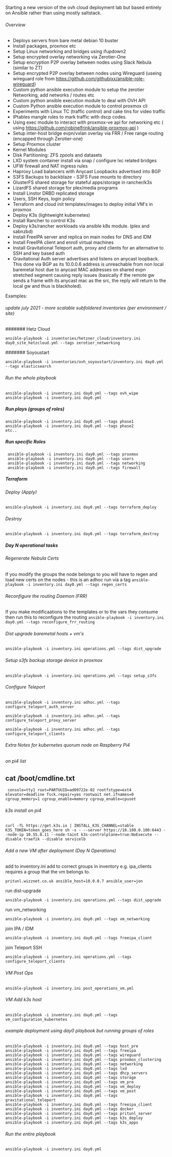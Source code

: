 Starting a new version of the ovh cloud deployment lab but based entirely on Ansible rather than using mostly saltstack.

###### Overview

- Deploys servers from bare metal debian 10 buster
- Install packages, proxmox etc
- Setup Linux networking and bridges using ifupdown2
- Setup encrypted overlay networking via Zerotier-One
- Setup encryption P2P overlay between nodes using Slack Nebula (similar to ZT)
- Setup encrypted P2P overlay between nodes using Wireguard (useing wireguard role from https://github.com/githubixx/ansible-role-wireguard)
- Custom python ansible execution module to setup the zerotier Networking, add networks / routes etc
- Custom python ansible execution module to deal with OVH API
- Custom Python ansible execution module to control proxmox cli
- Experiments with Linux TC (traffic control) and cake tins for video traffic
- IPtables mangle rules to mark traffic with dscp codes.
- Using exec module to interact with proxmox-ve api for networking etc ( using https://github.com/robinelfrink/ansible-proxmox-api )
- Setup inter-host bridge evpn/vxlan overlay via FRR / Free range routing (encapped through Zerotier-one)
- Setup Proxmox cluster
- Kernel Modules
- Disk Partitioning: ZFS zpools and datasets
- LXD system container install via snap / configure lxc related bridges
- UFW firewall and NAT ingress rules
- Haproxy Load balancers with Anycast Loopbacks advertised into BGP
- S3FS Backups to backblaze - S3FS Fuse mounts to directory
- GlusterFS shared storage for stateful apps/storage in rancher/k3s
- LizardFS shared storage for plex/media programs
- Install Linstor DRBD replicated storage
- Users, SSH Keys, login policy
- Terraform and cloud init templates/images to deploy initial VM's in proxmox
- Deploy K3s (lightweight kubernetes)
- Install Rancher to control K3s
- Deploy k3s/rancher workloads via ansible k8s module. (plex and sabnzbd)
- Install FreeIPA server and replica on main nodes for DNS and IDM
- Install FreeIPA client and enroll virtual machines
- Install Gravitational Teleport auth, proxy and clients for an alternative to SSH and key based auth
- Gravitational Auth server advertises and listens on anycast loopback. This done via BGP as its 10.0.0.6 address is unreachable from non local baremetal host due to anycast MAC addresses on shared evpn stretched segment causing reply issues (basically if the remote gw sends a frame with its anycast mac as the src, the reply will return to the local gw and thus is blackholed).

Examples:

###### update july 2021 - more scalable subfoldered inventories (per environment / site)

####### Hetz Cloud

`ansible-playbook -i inventories/hetzner_cloud/inventory.ini day0_site_hetzcloud.yml --tags zerotier_networking`

####### Soyoustart

`ansible-playbook -i inventories/ovh_soyoustart/inventory.ini day0.yml --tags elasticsearch`

###### Run the whole playbook

```
ansible-playbook -i inventory.ini day0.yml --tags ovh_wipe
ansible-playbook -i inventory.ini day0.yml
```

##### Run plays (groups of roles)

```
ansible-playbook -i inventory.ini day0.yml --tags phase1
ansible-playbook -i inventory.ini day0.yml --tags phase2
etc..
```

##### Run specific Roles

```
 ansible-playbook -i inventory.ini day0.yml --tags proxmox
 ansible-playbook -i inventory.ini day0.yml --tags users
 ansible-playbook -i inventory.ini day0.yml --tags networking
 ansible-playbook -i inventory.ini day0.yml --tags firewall
```

##### Terraform

###### Deploy (Apply)

`ansible-playbook -i inventory.ini day0.yml --tags terraform_deploy`

###### Destroy

`ansible-playbook -i inventory.ini day0.yml --tags terraform_destroy`

##### Day N operational tasks

###### Regenerate Nebula Certs

If you modify the groups the node belongs to you will have to regen and load new certs on the nodes - this is an adhoc run via a tag
`ansible-playbook -i inventory.ini day0.yml --tags regen_certs`

###### Reconfigure the routing Daemon (FRR)

If you make modificaations to the templates or to the vars they consume then run this to reconfigure the routing
`ansible-playbook -i inventory.ini day0.yml --tags reconfigure_frr_routing`

###### Dist upgrade baremetal hosts + vm's

`ansible-playbook -i inventory.ini operations.yml --tags dist_upgrade`

###### Setup s3fs backup storage device in proxmox

`ansible-playbook -i inventory.ini operations.yml --tags setup_s3fs`

###### Configure Teleport

`ansible-playbook -i inventory.ini adhoc.yml --tags configure_teleport_auth_server`

`ansible-playbook -i inventory.ini adhoc.yml --tags configure_teleport_proxy_server`

`ansible-playbook -i inventory.ini adhoc.yml --tags configure_teleport_clients`

###### Extra Notes for kubernetes quorum node on Raspberry Pi4

###### on pi4 list

## cat /boot/cmdline.txt

```
 console=tty1 root=PARTUUID=ad09722e-02 rootfstype=ext4 elevator=deadline fsck.repair=yes rootwait net.ifnames=0 cgroup_memory=1 cgroup_enable=memory cgroup_enable=cpuset
```

###### k3s install on pi4

`curl -fL https://get.k3s.io | INSTALL_K3S_CHANNEL=stable K3S_TOKEN=token_goes_here sh -s - --server https://10.100.0.100:6443 --node-ip 10.55.0.11 --node-taint k3s-controlplane=true:NoExecute --disable traefik --disable servicelb`

###### Add a new VM after deployment (Day N Operations)

add to inventory.ini
add to correct groups in inventory e.g. ipa_clients requires a group that the vm belongs to.

`pritunl.wizznet.co.uk ansible_host=10.0.0.7 ansible_user=jon`

run dist-upgrade

`ansible-playbook -i inventory.ini operations.yml --tags dist_upgrade`

run vm_networking

`ansible-playbook -i inventory.ini day0.yml --tags vm_networking`

join IPA / IDM

`ansible-playbook -i inventory.ini day0.yml --tags freeipa_client`

join Teleport SSH

`ansible-playbook -i inventory.ini operations.yml --tags configure_teleport_clients`

###### VM Post Ops

`ansible-playbook -i inventory.ini post_operations_vm.yml`

###### VM Add k3s host

`ansible-playbook -i inventory.ini day0.yml --tags vm_configuration_kubernetes`

###### example deployment using day0 playbook but running groups of roles

```
ansible-playbook -i inventory.ini day0.yml --tags host_pre
ansible-playbook -i inventory.ini day0.yml --tags freeipa
ansible-playbook -i inventory.ini day0.yml --tags wireguard
ansible-playbook -i inventory.ini day0.yml --tags proxmox_clustering
ansible-playbook -i inventory.ini day0.yml --tags networking
ansible-playbook -i inventory.ini day0.yml --tags lxd
ansible-playbook -i inventory.ini day0.yml --tags dhcp_servers
ansible-playbook -i inventory.ini day0.yml --tags storage
ansible-playbook -i inventory.ini day0.yml --tags vm_pre
ansible-playbook -i inventory.ini day0.yml --tags vm_deploy
ansible-playbook -i inventory.ini day0.yml --tags vm_post
ansible-playbook -i inventory.ini day0.yml --tags gravitational_teleport
ansible-playbook -i inventory.ini day0.yml --tags freeipa_client
ansible-playbook -i inventory.ini day0.yml --tags docker
ansible-playbook -i inventory.ini day0.yml --tags pritunl_server
ansible-playbook -i inventory.ini day0.yml --tags k3s_deploy
ansible-playbook -i inventory.ini day0.yml --tags k3s_apps
```

###### Run the entire playbook

`ansible-playbook -i inventory.ini day0.yml`
